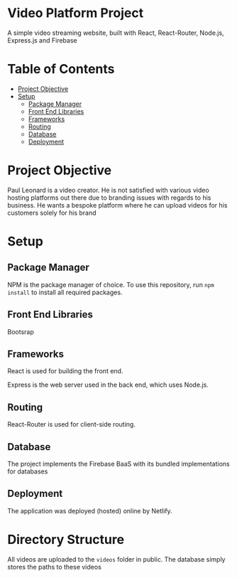 # Video Platform Project
A simple video streaming website, built with React, React-Router, Node.js, Express.js and Firebase

# Table of Contents
* [Project Objective](#project-objective)
* [Setup](#setup)
  * [Package Manager](#package-manager)
  * [Front End Libraries](#front-end-libraries)
  * [Frameworks](#frameworks)
  * [Routing](#routing)
  * [Database](#database)
  * [Deployment](#deployment)

# Project Objective
Paul Leonard is a video creator. He is not satisfied with various video hosting platforms
out there due to branding issues with regards to his business. He wants a bespoke
platform where he can upload videos for his customers solely for his brand

# Setup
## Package Manager
NPM is the package manager of choice. To use this repository, run `npm install` to install all required packages. 

## Front End Libraries
Bootsrap

## Frameworks
React is used for building the front end. 

Express is the web server used in the back end, which uses Node.js.

## Routing
React-Router is used for client-side routing.  

## Database
The project implements the Firebase BaaS with its bundled implementations for databases 

## Deployment
The application was deployed (hosted) online by Netlify. 

# Directory Structure
All videos are uploaded to the `videos` folder in public. The database simply stores the paths to these videos 
